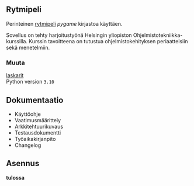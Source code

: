 ﻿## Rytmipeli
Perinteinen [rytmipeli](https://en.wikipedia.org/wiki/Rhythm_game) <em>pygame</em> kirjastoa käyttäen.<br>

Sovellus on tehty harjoitustyönä Helsingin yliopiston Ohjelmistotekniikka-kurssilla. Kurssin tavoitteena on tutustua ohjelmistokehityksen periaatteisiin sekä menetelmiin.
<br>

### Muuta
[laskarit](https://github.com/koenol/ot-harjoitustyo/tree/main/laskarit)<br>
Python version `3.10`

## Dokumentaatio
- Käyttöohje<br>
- Vaatimusmäärittely<br>
- Arkkitehtuurikuvaus<br>
- Testausdokumentti<br>
- Työaikakirjanpito<br>
- Changelog<br>

## Asennus
**tulossa**

